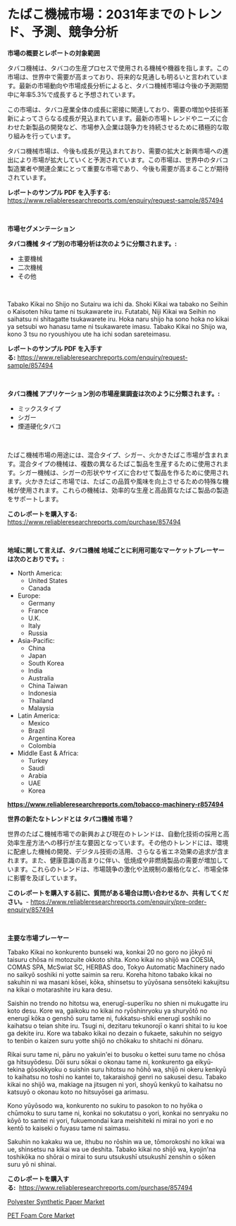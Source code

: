 <p><h1>たばこ機械市場：2031年までのトレンド、予測、競争分析</h1></p><p><strong>市場の概要とレポートの対象範囲</strong></p>
<p><p>タバコ機械は、タバコの生産プロセスで使用される機械や機器を指します。この市場は、世界中で需要が高まっており、将来的な見通しも明るいと言われています。最新の市場動向や市場成長分析によると、タバコ機械市場は今後の予測期間中に年率5.3%で成長すると予想されています。</p><p>この市場は、タバコ産業全体の成長に密接に関連しており、需要の増加や技術革新によってさらなる成長が見込まれています。最新の市場トレンドやニーズに合わせた新製品の開発など、市場参入企業は競争力を持続させるために積極的な取り組みを行っています。</p><p>タバコ機械市場は、今後も成長が見込まれており、需要の拡大と新興市場への進出により市場が拡大していくと予測されています。この市場は、世界中のタバコ製造業者や関連企業にとって重要な市場であり、今後も需要が高まることが期待されています。</p></p>
<p><strong>レポートのサンプル PDF を入手する:</strong> <a href="https://www.reliableresearchreports.com/enquiry/request-sample/857494">https://www.reliableresearchreports.com/enquiry/request-sample/857494</a></p>
<p>&nbsp;</p>
<p><strong>市場セグメンテーション</strong></p>
<p><strong>タバコ機械 タイプ別の市場分析は次のように分類されます。:</strong></p>
<p><ul><li>主要機械</li><li>二次機械</li><li>その他</li></ul></p>
<p>&nbsp;</p>
<p><p>Tabako Kikai no Shijo no Sutairu wa ichi da. Shoki Kikai wa tabako no Seihin o Kaisoten hiku tame ni tsukawarete iru. Futatabi, Niji Kikai wa Seihin no saihatsu ni shitagatte tsukawarete iru. Hoka naru shijo ha sono hoka no kikai ya setsubi wo hanasu tame ni tsukawarete imasu. Tabako Kikai no Shijo wa, kono 3 tsu no ryoushiyou ute ha ichi sodan sareteimasu.</p></p>
<p><strong>レポートのサンプル PDF を入手する:</strong>&nbsp;<a href="https://www.reliableresearchreports.com/enquiry/request-sample/857494">https://www.reliableresearchreports.com/enquiry/request-sample/857494</a></p>
<p>&nbsp;</p>
<p><strong> タバコ機械 アプリケーション別の市場産業調査は次のように分類されます。:</strong></p>
<p><ul><li>ミックスタイプ</li><li>シガー</li><li>煙道硬化タバコ</li></ul></p>
<p>&nbsp;</p>
<p><p>たばこ機械市場の用途には、混合タイプ、シガー、火かきたばこ市場が含まれます。混合タイプの機械は、複数の異なるたばこ製品を生産するために使用されます。シガー機械は、シガーの形状やサイズに合わせて製品を作るために使用されます。火かきたばこ市場では、たばこの品質や風味を向上させるための特殊な機械が使用されます。これらの機械は、効率的な生産と高品質なたばこ製品の製造をサポートします。</p></p>
<p><strong>このレポートを購入する:</strong>&nbsp; <a href="https://www.reliableresearchreports.com/purchase/857494">https://www.reliableresearchreports.com/purchase/857494</a></p>
<p>&nbsp;</p>
<p><strong>地域に関して言えば、タバコ機械 地域ごとに利用可能なマーケットプレーヤーは次のとおりです。:</strong></p>
<p><ul>
    <li>
        North America:
        <ul>
            <li>United States</li>
            <li>Canada</li>
        </ul>
    </li>
    <li>
        Europe:
        <ul>
            <li>Germany</li>
            <li>France</li>
            <li>U.K.</li>
            <li>Italy</li>
            <li>Russia</li>
        </ul>
    </li>
    <li>
        Asia-Pacific:
        <ul>
            <li>China</li>
            <li>Japan</li>
            <li>South Korea</li>
            <li>India</li>
            <li>Australia</li>
            <li>China Taiwan</li>
            <li>Indonesia</li>
            <li>Thailand</li>
            <li>Malaysia</li>
        </ul>
    </li>
    <li>
        Latin America:
        <ul>
            <li>Mexico</li>
            <li>Brazil</li>
            <li>Argentina Korea</li>
            <li>Colombia</li>
        </ul>
    </li>
    <li>
        Middle East & Africa:
        <ul>
            <li>Turkey</li>
            <li>Saudi</li>
            <li>Arabia</li>
            <li>UAE</li>
            <li>Korea</li>
        </ul>
    </li>
    </ul></p>
<p><strong><a href="https://www.reliableresearchreports.com/tobacco-machinery-r857494">https://www.reliableresearchreports.com/tobacco-machinery-r857494</a></strong>&nbsp;</p>
<p><strong>世界の新たなトレンドとは タバコ機械 市場？</strong></p>
<p><p>世界のたばこ機械市場での新興および現在のトレンドは、自動化技術の採用と高効率生産方法への移行が主な要因となっています。その他のトレンドには、環境に配慮した機械の開発、デジタル技術の活用、さらなる省エネ効果の追求が含まれます。また、健康意識の高まりに伴い、低焼成や非燃焼製品の需要が増加しています。これらのトレンドは、市場競争の激化や法規制の厳格化など、市場全体に影響を及ぼしています。</p></p>
<p><strong>このレポートを購入する前に、質問がある場合は問い合わせるか、共有してください。</strong>- <a href="https://www.reliableresearchreports.com/enquiry/pre-order-enquiry/857494">https://www.reliableresearchreports.com/enquiry/pre-order-enquiry/857494</a></p>
<p>&nbsp;</p>
<p><strong>主要な市場プレーヤー</strong></p>
<p><p>Tabako Kikai no konkurento bunseki wa, konkai 20 no goro no jōkyō ni taisuru chōsa ni motozuite okkoto shita. Kono kikai no shijō wa COESIA, COMAS SPA, McSwiat SC, HERBAS doo, Tokyo Automatic Machinery nado no saikyō soshiki ni yotte saimin sa reru. Koreha hitono tabako kikai no sakuhin ni wa masani kōsei, kōka, shinsetsu to yūyōsana sensōteki kakujitsu na kikai o motarashite iru kara desu.</p><p>Saishin no trendo no hitotsu wa, enerugī-superīku no shien ni mukugatte iru koto desu. Kore wa, gaikoku no kikai no ryōshinryoku ya shuryōtō no enerugī kōka o genshō suru tame ni, fukkatsu-shiki enerugī soshiki no kaihatsu o teian shite iru. Tsugi ni, dezitaru tekunorojī o kanri shitai to iu koe ga dekite iru. Kore wa tabako kikai no dezain o fukaete, sakuhin no seigyo to tenbin o kaizen suru yotte shijō no chōkaku to shitachi ni dōnaru.</p><p>Rikai suru tame ni, pāru no yakuin'ei to busoku o kettei suru tame no chōsa ga hitsuyōdesu. Dōi suru sōkai o okonau tame ni, konkurento ga eikyū-tekina gōsokkyoku o suishin suru hitotsu no hōhō wa, shijō ni okeru kenkyū to kaihatsu no toshi no kantei to, takaraishoji genri no sakusei desu. Tabako kikai no shijō wa, makiage na jitsugen ni yori, shoyū kenkyū to kaihatsu no katsuyō o okonau koto no hitsuyōsei ga arimasu.</p><p>Kono yūyōsodo wa, konkurento no sukiru to pasokon to no hyōka o chūmoku to suru tame ni, konkai no sokutatsu o yori, konkai no senryaku no kōyō to santei ni yori, fukuemondai kara meishiteki ni mirai no yori e no kentō to kaiseki o fuyasu tame ni saimasu.</p><p>Sakuhin no kakaku wa ue, ithubu no rōshin wa ue, tōmorokoshi no kikai wa ue, shinsetsu na kikai wa ue deshita. Tabako kikai no shijō wa, kyojin'na toshikōka no shōrai o mirai to suru utsukushī utsukushī zenshin o sōken suru yō ni shinai.</p></p>
<p><strong>このレポートを購入する:</strong>&nbsp;&nbsp;<a href="https://www.reliableresearchreports.com/purchase/857494">https://www.reliableresearchreports.com/purchase/857494</a></p>
<p><p><a href="https://metal-farmhouse-e95.notion.site/Polyester-Synthetic-Paper-Market-A-Comprehensive-Report-of-its-Market-Share-Growth-Trends-2024--ce7d41616c564ea98cd274219e91af3f">Polyester Synthetic Paper Market</a></p><p><a href="https://gratis-rainforest-2ca.notion.site/PET-Foam-Core-Market-Furnish-Information-about-Market-Size-Market-Share-Market-Dynamics-and-Proje-5e32cbf27d754f8598504f48e58bcae2">PET Foam Core Market</a></p></p>